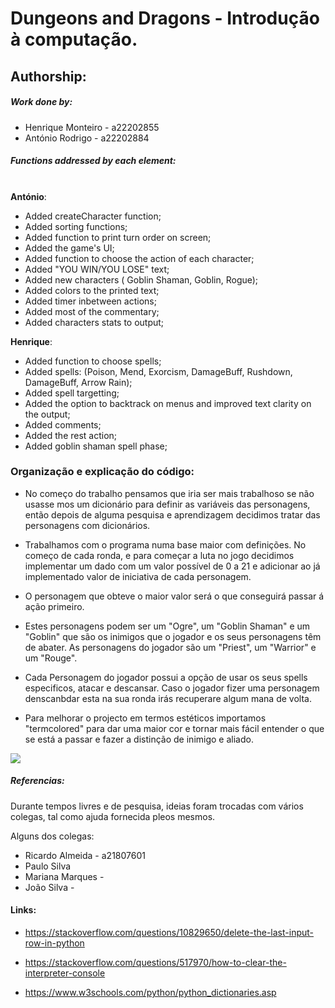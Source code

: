 # **Dungeons and Dragons - Introdução à computação.**

## Authorship: 

##### Work done by:

- Henrique Monteiro - a22202855
- António Rodrigo - a22202884

##### Functions addressed by each element:
\
 **António**:

- Added createCharacter function;
- Added sorting functions;
- Added function to print turn order on screen;
- Added the game's UI;
- Added function to choose the action of each character;
- Added "YOU WIN/YOU LOSE" text;
- Added new characters ( Goblin Shaman, Goblin, Rogue);
- Added colors to the printed text;
- Added timer inbetween actions;
- Added most of the commentary;
- Added characters stats to output;


**Henrique**:


- Added function to choose spells;
- Added spells: (Poison, Mend, Exorcism, DamageBuff, Rushdown, DamageBuff, Arrow Rain);
- Added spell targetting;
- Added the option to backtrack on menus and improved text clarity on the output;
- Added comments;
- Added the rest action;
- Added goblin shaman spell phase;



### Organização e explicação do código:

- No começo do trabalho pensamos que iria ser mais trabalhoso se não usasse mos um dicionário para definir as variáveis das personagens, então depois de alguma pesquisa e aprendizagem decidimos tratar das personagens com dicionários.

- Trabalhamos com o programa numa base maior com definições. No começo de cada ronda, e para começar a luta no jogo decidimos implementar um dado com um valor possível de 0 a 21 e adicionar ao já implementado valor de iniciativa de cada personagem.

- O personagem que obteve o maior valor será o que conseguirá passar á ação primeiro.

- Estes personagens podem ser um "Ogre", um "Goblin Shaman" e um "Goblin" que são os inimigos que o jogador e os seus personagens têm de abater.
As personagens do jogador são um "Priest", um "Warrior" e um "Rouge".

- Cada Personagem do jogador possui a opção de usar os seus spells especificos, atacar e descansar. Caso o jogador fizer uma personagem denscanbdar esta na sua ronda irás recuperare algum mana de volta.

- Para melhorar o projecto em termos estéticos importamos "termcolored" para dar uma maior cor e tornar mais fácil entender o que se está a passar e fazer a distinção de inimigo e aliado.

![](foto.png)




##### Referencias:

Durante tempos livres e de pesquisa, ideias foram trocadas com vários colegas, tal como ajuda fornecida pleos mesmos.

Alguns dos colegas:

- Ricardo Almeida - a21807601
- Paulo Silva
- Mariana Marques - 
- João Silva -



#### Links:


- https://stackoverflow.com/questions/10829650/delete-the-last-input-row-in-python

- https://stackoverflow.com/questions/517970/how-to-clear-the-interpreter-console

- https://www.w3schools.com/python/python_dictionaries.asp


